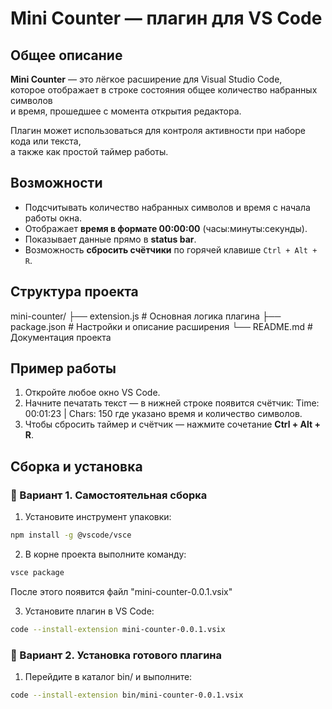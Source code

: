 # Mini Counter — плагин для VS Code

## Общее описание
**Mini Counter** — это лёгкое расширение для Visual Studio Code,  
которое отображает в строке состояния общее количество набранных символов  
и время, прошедшее с момента открытия редактора.  

Плагин может использоваться для контроля активности при наборе кода или текста,  
а также как простой таймер работы.

## Возможности
- Подсчитывать количество набранных символов и время с начала работы окна.
- Отображает **время в формате 00:00:00** (часы:минуты:секунды).
- Показывает данные прямо в **status bar**.
- Возможность  **сбросить счётчики** по горячей клавише `Ctrl + Alt + R`.

## Структура проекта
mini-counter/
├── extension.js    # Основная логика плагина
├── package.json    # Настройки и описание расширения
└── README.md       # Документация проекта

## Пример работы
1. Откройте любое окно VS Code.  
2. Начните печатать текст — в нижней строке появится счётчик:
Time: 00:01:23 | Chars: 150
где указано время и количество символов.
3. Чтобы сбросить таймер и счётчик — нажмите сочетание **Ctrl + Alt + R**.  

## Сборка и установка

### 🔹 Вариант 1. Самостоятельная сборка

1. Установите инструмент упаковки:
```bash
npm install -g @vscode/vsce
```
2. В корне проекта выполните команду:
```bash
vsce package
```

После этого появится файл
"mini-counter-0.0.1.vsix"

3. Установите плагин в VS Code:
```bash
code --install-extension mini-counter-0.0.1.vsix
```

### 🔹 Вариант 2. Установка готового плагина

1. Перейдите в каталог bin/ и выполните:
```bash
code --install-extension bin/mini-counter-0.0.1.vsix
```